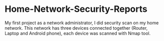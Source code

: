 # Home-Network-Security-Reports
My first project as a network administrator, I did security scan on my home network. This network has three devices connected together (Router, Laptop and Android phone), each device was scanned with Nmap tool.
